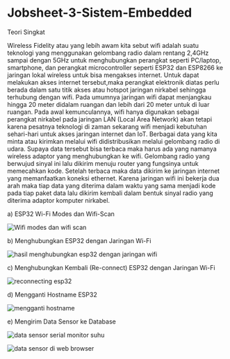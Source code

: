 # Jobsheet-3-Sistem-Embedded


Teori Singkat



Wireless Fidelity atau yang lebih awam kita sebut wifi adalah suatu teknologi 
yang menggunakan gelombang radio dalam rentang 2,4GHz sampai dengan 5GHz 
untuk menghubungkan perangkat seperti PC/laptop, smartphone, dan perangkat 
microcontroller seperti ESP32 dan ESP8266 ke jaringan lokal wireless untuk bisa 
mengakses internet. Untuk dapat melakukan akses internet tersebut,maka 
perangkat elektronik diatas perlu berada dalam satu titik akses atau hotspot 
jaringan nirkabel sehingga terhubung dengan wifi. Pada umumnya jaringan wifi 
dapat menjangkau hingga 20 meter didalam ruangan dan lebih dari 20 meter untuk 
di luar ruangan. Pada awal kemunculannya, wifi hanya digunakan sebagai 
perangkat nirkabel pada jaringan LAN (Local Area Network) akan tetapi karena 
pesatnya teknologi di zaman sekarang wifi menjadi kebutuhan sehari-hari untuk 
akses jaringan internet dan IoT.
Berbagai data yang kita minta atau kirimkan melalui wifi didistribusikan 
melalui gelombang radio di udara. Supaya data tersebut bisa terbaca maka harus 
ada yang namanya wireless adaptor yang menghubungkan ke wifi. Gelombang 
radio yang berwujud sinyal ini lalu dikirim menuju router yang fungsinya untuk 
memecahkan kode. Setelah terbaca maka data dikirim ke jaringan internet yang 
memanfaatkan koneksi ethernet. Karena jaringan wifi ini bekerja dua arah maka 
tiap data yang diterima dalam waktu yang sama menjadi kode pada tiap paket data 
lalu dikirim kembali dalam bentuk sinyal radio yang diterima adaptor komputer 
nirkabel.

a) ESP32 Wi-Fi Modes dan Wifi-Scan


![Wifi modes dan wifi scan](https://user-images.githubusercontent.com/119298912/209356513-855e2156-5656-4033-a1cd-ea137045e3bb.jpg)


b) Menghubungkan ESP32 dengan Jaringan Wi-Fi


![hasil menghubungkan esp32 dengan jaringan wifi](https://user-images.githubusercontent.com/119298912/209356578-6bf068fc-740b-48c3-8aac-28da5633d668.jpg)


c) Menghubungkan Kembali (Re-connect) ESP32 dengan Jaringan Wi-Fi



![reconnecting esp32](https://user-images.githubusercontent.com/119298912/209356637-b3a7e1e3-0a28-4f44-a51c-e71d70f1db82.jpg)



d) Mengganti Hostname ESP32


![mengganti hostname](https://user-images.githubusercontent.com/119298912/209356698-1c5599e5-2f97-493e-a3fa-ee23a2d1f531.jpg)


e) Mengirim Data Sensor ke Database


![data sensor serial monitor suhu](https://user-images.githubusercontent.com/119298912/209357001-9a217314-f91b-4138-91d2-180bc1165837.jpg)



![data sensor di web browser](https://user-images.githubusercontent.com/119298912/209357016-794e5cb3-6c08-4b62-96c2-dd764cd8fc82.jpg)


